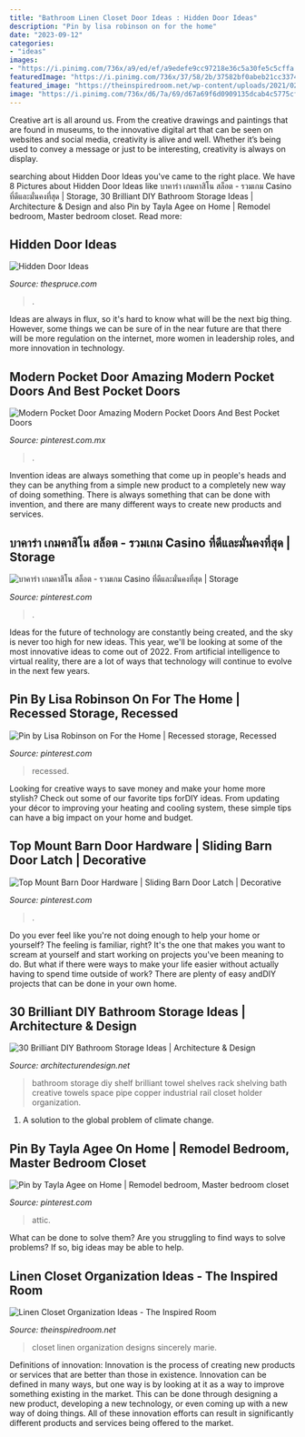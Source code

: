 ```yaml
---
title: "Bathroom Linen Closet Door Ideas : Hidden Door Ideas"
description: "Pin by lisa robinson on for the home"
date: "2023-09-12"
categories:
- "ideas"
images:
- "https://i.pinimg.com/736x/a9/ed/ef/a9edefe9cc97218e36c5a30fe5c5cffa.jpg"
featuredImage: "https://i.pinimg.com/736x/37/58/2b/37582bf0abeb21cc33742c28cfe79392.jpg"
featured_image: "https://theinspiredroom.net/wp-content/uploads/2021/02/organized-linen-closet-floral-wallpaper-2.jpg"
image: "https://i.pinimg.com/736x/d6/7a/69/d67a69f6d0909135dcab4c5775cf45ad.jpg"
---
```



Creative art is all around us. From the creative drawings and paintings that are found in museums, to the innovative digital art that can be seen on websites and social media, creativity is alive and well. Whether it’s being used to convey a message or just to be interesting, creativity is always on display.

	

		
searching about Hidden Door Ideas you've came to the right place. We have 8 Pictures about Hidden Door Ideas like บาคาร่า เกมคาสิโน สล็อต - รวมเกม Casino ที่ดีและมั่นคงที่สุด | Storage, 30 Brilliant DIY Bathroom Storage Ideas | Architecture &amp; Design and also Pin by Tayla Agee on Home | Remodel bedroom, Master bedroom closet. Read more:
		
    
## Hidden Door Ideas

<img loading=lazy src="https://www.thespruce.com/thmb/G92CQE1LvS65QfQX1d_UGQuvSe8=/798x1198/filters:fill(auto,1)/PeterPennoyerArchiects_HiddenLibraryDoor__JonathanWallen-2bfd46c38bf24ae09cb7db1f8484991d.jpg" onerror="this.onerror=null;this.src='https://tse3.mm.bing.net/th?id=OIP.MYwhCw1rejSbkM5sc0DuAQHaLH&amp;pid=15.1';" alt="Hidden Door Ideas">

_Source: thespruce.com_

>. 

	

Ideas are always in flux, so it's hard to know what will be the next big thing. However, some things we can be sure of in the near future are that there will be more regulation on the internet, more women in leadership roles, and more innovation in technology.

    
## Modern Pocket Door Amazing Modern Pocket Doors And Best Pocket Doors

<img loading=lazy src="https://i.pinimg.com/736x/5d/31/61/5d31616aa42170974722c4521733f69b.jpg" onerror="this.onerror=null;this.src='https://tse4.mm.bing.net/th?id=OIP.4YxSakYQzgnyDyUkWxHpKgHaLJ&amp;pid=15.1';" alt="Modern Pocket Door Amazing Modern Pocket Doors And Best Pocket Doors">

_Source: pinterest.com.mx_

>. 

	

Invention ideas are always something that come up in people's heads and they can be anything from a simple new product to a completely new way of doing something. There is always something that can be done with invention, and there are many different ways to create new products and services.

    
## บาคาร่า เกมคาสิโน สล็อต - รวมเกม Casino ที่ดีและมั่นคงที่สุด | Storage

<img loading=lazy src="https://i.pinimg.com/736x/9d/f0/f0/9df0f0af36efe15dfec1c4a374c42b0a.jpg" onerror="this.onerror=null;this.src='https://tse2.mm.bing.net/th?id=OIP.g_nVTnsYb_JFTO8Fvc5TngHaLI&amp;pid=15.1';" alt="บาคาร่า เกมคาสิโน สล็อต - รวมเกม Casino ที่ดีและมั่นคงที่สุด | Storage">

_Source: pinterest.com_

>. 

	

Ideas for the future of technology are constantly being created, and the sky is never too high for new ideas. This year, we'll be looking at some of the most innovative ideas to come out of 2022. From artificial intelligence to virtual reality, there are a lot of ways that technology will continue to evolve in the next few years.

    
## Pin By Lisa Robinson On For The Home | Recessed Storage, Recessed

<img loading=lazy src="https://i.pinimg.com/736x/37/58/2b/37582bf0abeb21cc33742c28cfe79392.jpg" onerror="this.onerror=null;this.src='https://tse3.mm.bing.net/th?id=OIP.VGKsnHgwidsj3qX6xYaaJQDYEg&amp;pid=15.1';" alt="Pin by Lisa Robinson on For the Home | Recessed storage, Recessed">

_Source: pinterest.com_

>recessed. 

	

Looking for creative ways to save money and make your home more stylish? Check out some of our favorite tips forDIY ideas. From updating your décor to improving your heating and cooling system, these simple tips can have a big impact on your home and budget.

    
## Top Mount Barn Door Hardware | Sliding Barn Door Latch | Decorative

<img loading=lazy src="https://i.pinimg.com/736x/d6/7a/69/d67a69f6d0909135dcab4c5775cf45ad.jpg" onerror="this.onerror=null;this.src='https://tse3.mm.bing.net/th?id=OIP.uuRlr9T1G5Q7yjjySvMZoAHaLi&amp;pid=15.1';" alt="Top Mount Barn Door Hardware | Sliding Barn Door Latch | Decorative">

_Source: pinterest.com_

>. 

	

Do you ever feel like you're not doing enough to help your home or yourself? The feeling is familiar, right? It's the one that makes you want to scream at yourself and start working on projects you've been meaning to do. But what if there were ways to make your life easier without actually having to spend time outside of work? There are plenty of easy andDIY projects that can be done in your own home.

    
## 30 Brilliant DIY Bathroom Storage Ideas | Architecture &amp; Design

<img loading=lazy src="http://cdn.architecturendesign.net/wp-content/uploads/2014/08/diy-bathroom-storage-ideas-7.jpg" onerror="this.onerror=null;this.src='https://tse1.mm.bing.net/th?id=OIP.SWMV8u34vxFvanTNIgEJhQHaNK&amp;pid=15.1';" alt="30 Brilliant DIY Bathroom Storage Ideas | Architecture &amp; Design">

_Source: architecturendesign.net_

>bathroom storage diy shelf brilliant towel shelves rack shelving bath creative towels space pipe copper industrial rail closet holder organization. 

	

1. A solution to the global problem of climate change.

    
## Pin By Tayla Agee On Home | Remodel Bedroom, Master Bedroom Closet

<img loading=lazy src="https://i.pinimg.com/736x/a9/ed/ef/a9edefe9cc97218e36c5a30fe5c5cffa.jpg" onerror="this.onerror=null;this.src='https://tse4.mm.bing.net/th?id=OIP.2jyhf-XbRf3gz9DUfezsZAHaLG&amp;pid=15.1';" alt="Pin by Tayla Agee on Home | Remodel bedroom, Master bedroom closet">

_Source: pinterest.com_

>attic. 

	

What can be done to solve them?
Are you struggling to find ways to solve problems? If so, big ideas may be able to help.

    
## Linen Closet Organization Ideas - The Inspired Room

<img loading=lazy src="https://theinspiredroom.net/wp-content/uploads/2021/02/organized-linen-closet-floral-wallpaper-2.jpg" onerror="this.onerror=null;this.src='https://tse2.mm.bing.net/th?id=OIP.1-nulR4sboQ-DXLRv_GnrQHaLH&amp;pid=15.1';" alt="Linen Closet Organization Ideas - The Inspired Room">

_Source: theinspiredroom.net_

>closet linen organization designs sincerely marie. 

	

Definitions of innovation:
Innovation is the process of creating new products or services that are better than those in existence. Innovation can be defined in many ways, but one way is by looking at it as a way to improve something existing in the market. This can be done through designing a new product, developing a new technology, or even coming up with a new way of doing things. All of these innovation efforts can result in significantly different products and services being offered to the market.

